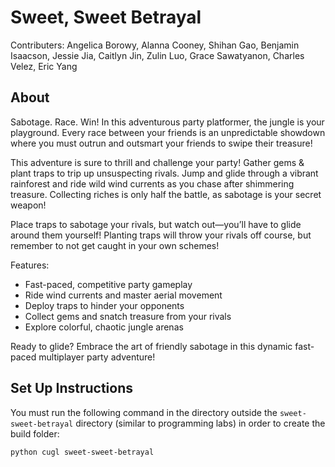 # Sweet, Sweet Betrayal

Contributers: Angelica Borowy, Alanna Cooney, Shihan Gao, Benjamin Isaacson, Jessie Jia, Caitlyn Jin, Zulin Luo, Grace Sawatyanon, Charles Velez, Eric Yang

## About

Sabotage. Race. Win! In this adventurous party platformer, the jungle is your playground. Every race between your friends is an unpredictable showdown where you must outrun and outsmart your friends to swipe their treasure!

This adventure is sure to thrill and challenge your party! Gather gems & plant traps to trip up unsuspecting rivals. Jump and glide through a vibrant rainforest and ride wild wind currents as you chase after shimmering treasure. Collecting riches is only half the battle, as sabotage is your secret weapon! 

Place traps to sabotage your rivals, but watch out—you’ll have to glide around them yourself! Planting traps will throw your rivals off course, but remember to not get caught in your own schemes!

Features:
- Fast-paced, competitive party gameplay
- Ride wind currents and master aerial movement
- Deploy traps to hinder your opponents
- Collect gems and snatch treasure from your rivals
- Explore colorful, chaotic jungle arenas

Ready to glide? Embrace the art of friendly sabotage in this dynamic fast-paced multiplayer party adventure!

## Set Up Instructions

You must run the following command in the directory outside the `sweet-sweet-betrayal` directory (similar to programming labs) in order to create the build folder:

```
python cugl sweet-sweet-betrayal
```
